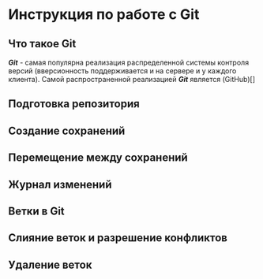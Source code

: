 # Инструкция по работе с Git

## Что такое Git

***Git*** - самая популярна реализация распределенной системы контроля версий (вверсионность поддерживается и на сервере и у каждого клиента). Самой распространенной реализацией ***Git*** является (GitHub)[]

## Подготовка репозитория

## Создание сохранений

## Перемещение между сохранений

## Журнал изменений

## Ветки в Git

## Слияние веток и разрешение конфликтов

## Удаление веток
